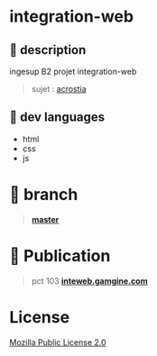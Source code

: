 # integration-web
##  :book: description
ingesup B2 projet integration-web
> sujet : [acrostia](acrostia_onepage_site.psd)
##  :floppy_disk: dev languages
- html
- css
- js
#  :flags: branch
> **[master](../../tree/master)**     
# :calling: Publication
>pct 103 **[inteweb.gamgine.com](inteweb.gamgine.com)**
# License
[Mozilla Public License 2.0](LICENSE)